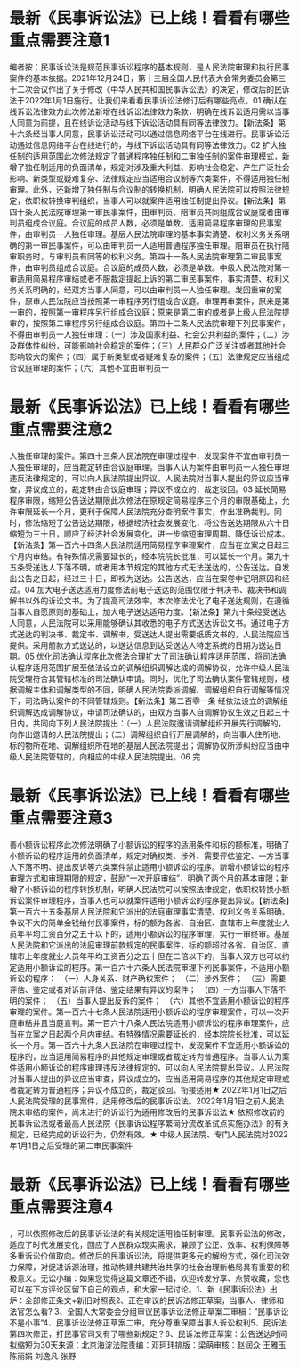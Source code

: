 # 最新《民事诉讼法》已上线！看看有哪些重点需要注意1

编者按：民事诉讼法是规范民事诉讼程序的基本规则，是人民法院审理和执行民事案件的基本依据。2021年12月24日，第十三届全国人民代表大会常务委员会第三十二次会议作出了关于修改《中华人民共和国民事诉讼法》的决定，修改后的民诉法于2022年1月1日施行。让我们来看看民事诉讼法修订后有哪些亮点。01 确认在线诉讼法律效力此次修法新增在线诉讼法律效力条款，明确在线诉讼适用需以当事人同意为前提，且在线诉讼活动与线下诉讼活动具有同等法律效力。【新法条】第十六条经当事人同意，民事诉讼活动可以通过信息网络平台在线进行。民事诉讼活动通过信息网络平台在线进行的，与线下诉讼活动具有同等法律效力。02 扩大独任制的适用范围此次修法规定了普通程序独任制和二审独任制的案件审理模式，新增了独任制适用的负面清单，规定对涉及重大利益、影响社会稳定、产生广泛社会影响、新类型或疑难复杂、法律规定应当适用合议制等六类案件，不得适用独任制审理。此外，还新增了独任制与合议制的转换机制，明确人民法院可以按照法律规定，依职权转换审判组织，当事人可以就案件适用独任制提出异议。【新法条】第四十条人民法院审理第一审民事案件，由审判员、陪审员共同组成合议庭或者由审判员组成合议庭。合议庭的成员人数，必须是单数。适用简易程序审理的民事案件，由审判员一人独任审理。基层人民法院审理的基本事实清楚、权利义务关系明确的第一审民事案件，可以由审判员一人适用普通程序独任审理。陪审员在执行陪审职务时，与审判员有同等的权利义务。第四十一条人民法院审理第二审民事案件，由审判员组成合议庭。合议庭的成员人数，必须是单数。中级人民法院对第一审适用简易程序审结或者不服裁定提起上诉的第二审民事案件，事实清楚、权利义务关系明确的，经双方当事人同意，可以由审判员一人独任审理。发回重审的案件，原审人民法院应当按照第一审程序另行组成合议庭。审理再审案件，原来是第一审的，按照第一审程序另行组成合议庭；原来是第二审的或者是上级人民法院提审的，按照第二审程序另行组成合议庭。第四十二条人民法院审理下列民事案件，不得由审判员一人独任审理：（一）涉及国家利益、社会公共利益的案件；（二）涉及群体性纠纷，可能影响社会稳定的案件；（三）人民群众广泛关注或者其他社会影响较大的案件；（四）属于新类型或者疑难复杂的案件；（五）法律规定应当组成合议庭审理的案件；（六）其他不宜由审判员一

# 最新《民事诉讼法》已上线！看看有哪些重点需要注意2

人独任审理的案件。第四十三条人民法院在审理过程中，发现案件不宜由审判员一人独任审理的，应当裁定转由合议庭审理。当事人认为案件由审判员一人独任审理违反法律规定的，可以向人民法院提出异议。人民法院对当事人提出的异议应当审查，异议成立的，裁定转由合议庭审理；异议不成立的，裁定驳回。03 延长简易程序审限，缩短公告送达期限此次修法在原规定简易程序三个月的审限基础上，允许审限延长一个月，更利于保障人民法院充分查明案件事实，作出准确裁判。同时，修法缩短了公告送达期限，根据经济社会发展变化，将公告送达期限从六十日缩短为三十日，顺应了经济社会发展变化，进一步缩短审理周期、降低诉讼成本。【新法条】第一百六十四条人民法院适用简易程序审理案件，应当在立案之日起三个月内审结。有特殊情况需要延长的，经本院院长批准，可以延长一个月。第九十五条受送达人下落不明，或者用本节规定的其他方式无法送达的，公告送达。自发出公告之日起，经过三十日，即视为送达。公告送达，应当在案卷中记明原因和经过。04 加大电子送达适用力度修法前电子送达的范围仅限于判决书、裁决书和调解书以外的诉讼文书。为了提高司法效率，本次修法优化了电子送达规则，在遵循当事人自愿原则的基础上，加大电子送达适用力度。【新法条】第九十条经受送达人同意，人民法院可以采用能够确认其收悉的电子方式送达诉讼文书。通过电子方式送达的判决书、裁定书、调解书，受送达人提出需要纸质文书的，人民法院应当提供。采用前款方式送达的，以送达信息到达受送达人特定系统的日期为送达日期。05 优化司法确认程序此次修法合理扩大了司法确认程序适用范围，将司法确认程序适用范围扩展至依法设立的调解组织调解达成的调解协议，允许中级人民法院受理符合其管辖标准的司法确认申请。同时，优化了司法确认案件管辖规则，根据调解主体和调解类型的不同，明确人民法院委派调解、调解组织自行调解等情况下，司法确认案件的不同管辖规则。【新法条】第二百零一条 经依法设立的调解组织调解达成调解协议，申请司法确认的，由双方当事人自调解协议生效之日起三十日内，共同向下列人民法院提出：（一）人民法院邀请调解组织开展先行调解的，向作出邀请的人民法院提出；（二）调解组织自行开展调解的，向当事人住所地、标的物所在地、调解组织所在地的基层人民法院提出；调解协议所涉纠纷应当由中级人民法院管辖的，向相应的中级人民法院提出。06 完

# 最新《民事诉讼法》已上线！看看有哪些重点需要注意3

善小额诉讼程序此次修法明确了小额诉讼的程序的适用条件和标的额标准，明确了小额诉讼的程序适用的负面清单，规定对确权类、涉外、需要评估鉴定、一方当事人下落不明、提出反诉等六类案件禁止适用小额诉讼的程序。新增小额诉讼的程序审理方式和审理期限的规定，鼓励“一次开庭审结”，明确了两个月的基本审限；新增了小额诉讼的程序转换机制，明确人民法院可以按照法律规定，依职权转换小额诉讼案件审理程序，当事人也可以就案件适用小额诉讼的程序提出异议。【新法条】第一百六十五条基层人民法院和它派出的法庭审理事实清楚、权利义务关系明确、争议不大的简单金钱给付民事案件，标的额为各省、自治区、直辖市上年度就业人员年平均工资百分之五十以下的，适用小额诉讼的程序审理，实行一审终审。基层人民法院和它派出的法庭审理前款规定的民事案件，标的额超过各省、自治区、直辖市上年度就业人员年平均工资百分之五十但在二倍以下的，当事人双方也可以约定适用小额诉讼的程序。第一百六十六条人民法院审理下列民事案件，不适用小额诉讼的程序：　（一）人身关系、财产确权案件；　（二）涉外案件；　（三）需要评估、鉴定或者对诉前评估、鉴定结果有异议的案件；　（四）一方当事人下落不明的案件；　（五）当事人提出反诉的案件；　（六）其他不宜适用小额诉讼的程序审理的案件。第一百六十七条人民法院适用小额诉讼的程序审理案件，可以一次开庭审结并且当庭宣判。第一百六十八条人民法院适用小额诉讼的程序审理案件，应当在立案之日起两个月内审结。有特殊情况需要延长的，经本院院长批准，可以延长一个月。第一百六十九条人民法院在审理过程中，发现案件不宜适用小额诉讼的程序的，应当适用简易程序的其他规定审理或者裁定转为普通程序。当事人认为案件适用小额诉讼的程序审理违反法律规定的，可以向人民法院提出异议。人民法院对当事人提出的异议应当审查，异议成立的，应当适用简易程序的其他规定审理或者裁定转为普通程序；异议不成立的，裁定驳回。衔接适用★ 2022年1月1日之后人民法院受理的民事案件，适用修改后的民事诉讼法。2022年1月1日之前人民法院未审结的案件，尚未进行的诉讼行为适用修改后的民事诉讼法★ 依照修改前的民事诉讼法或者最高人民法院《民事诉讼程序繁简分流改革试点实施办法》的有关规定，已经完成的诉讼行为，仍然有效。★ 中级人民法院、专门人民法院对2022年1月1日之后受理的第二审民事案件

# 最新《民事诉讼法》已上线！看看有哪些重点需要注意4

，可以依照修改后的民事诉讼法的有关规定适用独任制审理。民事诉讼法的修改，适应了时代发展变化，回应了人民群众现实需求，兼顾了公正、效率、权利保障等多重诉讼价值取向。修改后的民事诉讼法，将提供更多元的解纷方式，强化司法效力保障，对促进诉源治理，推动构建共建共治共享的社会治理新格局具有重要的积极意义。无讼小编：如果您觉得这篇文章还不错，欢迎转发分享、点赞收藏，您也可以在下方评论区留下自己的观点，和大家一起讨论。1、新《民事诉讼法》出炉：全部修正条文+新旧对照表2、正在审议的民诉法修正草案，当事人、律师和法官怎么看? 3、全国人大常委会分组审议民事诉讼法修正草案二审稿：“民事诉讼不是小事”4、民事诉讼法修正草案二审，充分尊重保障当事人诉讼权利5、民诉法第四次修正，打民事官司又有了哪些新规定？6、民诉法修正草案：公告送达时间拟缩短为30天来源：北京海淀法院责编：邓珂玮排版：梁萌审核：赵润众 王雅玉 陈丽娟 刘逸凡 张野

